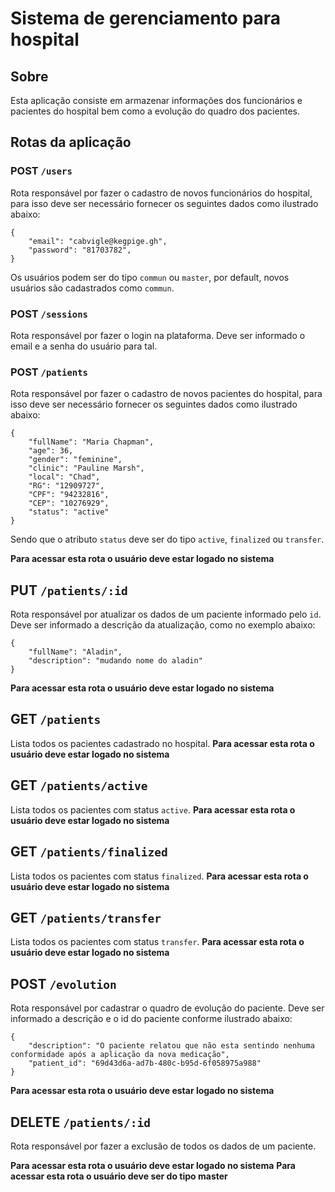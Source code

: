 # Sistema de gerenciamento para hospital

## Sobre

Esta aplicação consiste em armazenar informações dos funcionários e pacientes do hospital bem como a evolução do quadro dos pacientes.

## Rotas da aplicação

### POST `/users`

Rota responsável por fazer o cadastro de novos funcionários do hospital, para isso deve ser necessário fornecer os seguintes dados como ilustrado abaixo:

```
{
    "email": "cabvigle@kegpige.gh",
    "password": "81703782",
}
```
Os usuários podem ser do tipo `commun` ou `master`, por default, novos usuários são cadastrados como `commun`.

### POST `/sessions`

Rota responsável por fazer o login na plataforma. Deve ser informado o email e a senha do usuário para tal.

### POST `/patients`

Rota responsável por fazer o cadastro de novos pacientes do hospital, para isso deve ser necessário fornecer os seguintes dados como ilustrado abaixo:

```
{
	"fullName": "Maria Chapman",
	"age": 36,
	"gender": "feminine",
	"clinic": "Pauline Marsh",
	"local": "Chad",
	"RG": "12909727",
	"CPF": "94232816",
	"CEP": "10276929",
	"status": "active"
}
```

Sendo que o atributo `status` deve ser do tipo `active`, `finalized` ou `transfer`.

**Para acessar esta rota o usuário deve estar logado no sistema**

## PUT `/patients/:id`

Rota responsável por atualizar os dados de um paciente informado pelo `id`. Deve ser informado a descrição da atualização, como no exemplo abaixo:

```
{
	"fullName": "Aladin",
	"description": "mudando nome do aladin"
}
``` 
**Para acessar esta rota o usuário deve estar logado no sistema**

## GET `/patients`

Lista todos os pacientes cadastrado no hospital.
**Para acessar esta rota o usuário deve estar logado no sistema**

## GET `/patients/active`

Lista todos os pacientes com status `active`.
**Para acessar esta rota o usuário deve estar logado no sistema**

## GET `/patients/finalized`

Lista todos os pacientes com status `finalized`.
**Para acessar esta rota o usuário deve estar logado no sistema**

## GET `/patients/transfer`

Lista todos os pacientes com status `transfer`.
**Para acessar esta rota o usuário deve estar logado no sistema**

## POST `/evolution`

Rota responsável por cadastrar o quadro de evolução do paciente. Deve ser informado a descrição e o id do paciente conforme ilustrado abaixo:

```
{
	"description": "O paciente relatou que não esta sentindo nenhuma conformidade após a aplicação da nova medicação",
	"patient_id": "69d43d6a-ad7b-480c-b95d-6f058975a988"
}
```
**Para acessar esta rota o usuário deve estar logado no sistema**

## DELETE `/patients/:id`

Rota responsável por fazer a exclusão de todos os dados de um paciente.

**Para acessar esta rota o usuário deve estar logado no sistema**
**Para acessar esta rota o usuário deve ser do tipo master**



